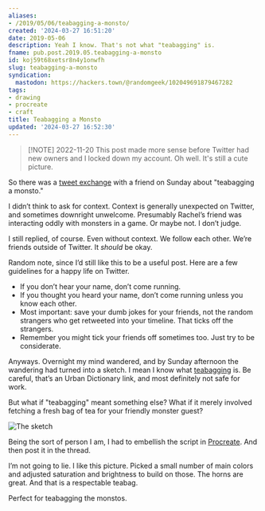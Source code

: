 ```yaml
---
aliases:
- /2019/05/06/teabagging-a-monsto/
created: '2024-03-27 16:51:20'
date: 2019-05-06
description: Yeah I know. That's not what "teabagging" is.
fname: pub.post.2019.05.teabagging-a-monsto
id: koj59t68xetsr8n4y1onwfh
slug: teabagging-a-monsto
syndication:
  mastodon: https://hackers.town/@randomgeek/102049691879467282
tags:
- drawing
- procreate
- craft
title: Teabagging a Monsto
updated: '2024-03-27 16:52:30'
---
```


> [!NOTE] 2022-11-20
> This post made more sense before Twitter had new owners and I locked down my account. Oh well. It's still a cute picture.

So there was a [tweet exchange](https://twitter.com/wholemilk/status/1124911645786959872) with a friend on Sunday about "teabagging a monsto."

I didn’t think to ask for context. Context is generally unexpected on Twitter, and sometimes downright unwelcome. Presumably Rachel’s friend was interacting oddly with monsters in a game. Or maybe not. I don’t judge.

I still replied, of course. Even without context. We follow each other.
We’re friends outside of Twitter. It *should* be okay.

Random note, since I’d still like this to be a useful post. Here are a
few guidelines for a happy life on Twitter.

- If you don’t hear your name, don’t come running.
- If you thought you heard your name, don’t come running unless you
  know each other.
- Most important: save your dumb jokes for your friends, not the
  random strangers who get retweeted into your timeline. That ticks
  off the strangers.
- Remember you might tick your friends off sometimes too. Just try to
  be considerate.

Anyways. Overnight my mind wandered, and by Sunday afternoon the
wandering had turned into a sketch. I mean I know what
[teabagging](https://www.urbandictionary.com/define.php?term=teabagging)
is. Be careful, that’s an Urban Dictionary link, and most definitely not
safe for work.

But what if "teabagging" meant something else? What if it merely
involved fetching a fresh bag of tea for your friendly monster guest?

![The sketch](assets/img/2019/sketch.jpg)

Being the sort of person I am, I had to embellish the script in
[Procreate](https://procreate.art). And then post it in the thread.

I’m not going to lie. I like this picture. Picked a small number of main
colors and adjusted saturation and brightness to build on those. The
horns are great. And that is a respectable teabag.

Perfect for teabagging the monstos.